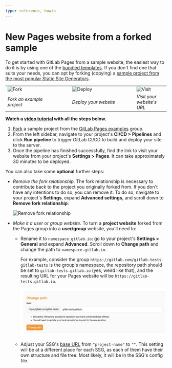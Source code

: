 ```yaml
---
type: reference, howto
---
```


# New Pages website from a forked sample

To get started with GitLab Pages from a sample website, the easiest
way to do it is by using one of the [bundled templates](pages_bundled_template.md).
If you don't find one that suits your needs, you can opt by
forking (copying) a [sample project from the most popular Static Site Generators](https://gitlab.com/pages).

<table class="borderless-table center fixed-table middle width-80">
  <tr>
    <td style="width: 30%"><img src="../img/icons/fork.png" alt="Fork" class="image-noshadow half-width"></td>
    <td style="width: 10%">
      <strong>
        <i class="fa fa-angle-double-right" aria-hidden="true"></i>
      </strong>
    </td>
    <td style="width: 30%"><img src="../img/icons/terminal.png" alt="Deploy" class="image-noshadow half-width"></td>
    <td style="width: 10%">
      <strong>
        <i class="fa fa-angle-double-right" aria-hidden="true"></i>
      </strong>
    </td>
    <td style="width: 30%"><img src="../img/icons/click.png" alt="Visit" class="image-noshadow half-width"></td>
  </tr>
  <tr>
    <td><em>Fork an example project</em></td>
    <td></td>
    <td><em>Deploy your website</em></td>
    <td></td>
    <td><em>Visit your website's URL</em></td>
  </tr>
</table>

**<i class="fa fa-youtube-play youtube" aria-hidden="true"></i> Watch a [video tutorial](https://www.youtube.com/watch?v=TWqh9MtT4Bg) with all the steps below.**

1. [Fork](../../../../gitlab-basics/fork-project.md) a sample project from the [GitLab Pages examples](https://gitlab.com/pages) group.
1. From the left sidebar, navigate to your project's **CI/CD > Pipelines**
   and click **Run pipeline** to trigger GitLab CI/CD to build and deploy your
   site to the server.
1. Once the pipeline has finished successfully, find the link to visit your
   website from your project's **Settings > Pages**. It can take approximately
   30 minutes to be deployed.

You can also take some **optional** further steps:

- _Remove the fork relationship._ The fork relationship is necessary to contribute back to the project you originally forked from. If you don't have any intentions to do so, you can remove it. To do so, navigate to your project's **Settings**, expand **Advanced settings**, and scroll down to **Remove fork relationship**:

  ![Remove fork relationship](../img/remove_fork_relationship.png)

- _Make it a user or group website._ To turn a **project website** forked
  from the Pages group into a **user/group** website, you'll need to:
  - Rename it to `namespace.gitlab.io`: go to your project's
    **Settings > General** and expand **Advanced**. Scroll down to
    **Change path** and change the path to `namespace.gitlab.io`.

    For example, consider the group `https://gitlab.com/gitlab-tests`:
   `gitlab-tests` is the group's namespace, the repository path should be set
    to `gitlab-tests.gitlab.io` (yes, weird like that), and the
    resulting URL for your Pages website will be `https://gitlab-tests.gitlab.io`.

    ![Change repo's path](../img/change_path_v12_10.png)

  - Adjust your SSG's [base URL](../getting_started_part_one.md#urls-and-baseurls) from `"project-name"` to
    `""`. This setting will be at a different place for each SSG, as each of them
    have their own structure and file tree. Most likely, it will be in the SSG's
    config file.
